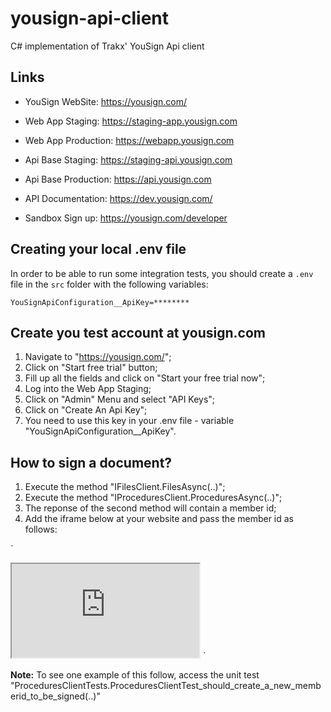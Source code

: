 # yousign-api-client
C# implementation of Trakx' YouSign Api client

## Links

- YouSign WebSite: https://yousign.com/

- Web App Staging: https://staging-app.yousign.com
- Web App Production: https://webapp.yousign.com

- Api Base Staging: https://staging-api.yousign.com
- Api Base Production: https://api.yousign.com

- API Documentation: https://dev.yousign.com/
- Sandbox Sign up: https://yousign.com/developer

## Creating your local .env file
In order to be able to run some integration tests, you should create a `.env` file in the `src` folder with the following variables:
```secretsEnvVariables
YouSignApiConfiguration__ApiKey=********
```

## Create you test account at yousign.com

1) Navigate to "https://yousign.com/";
2) Click on "Start free trial" button;
3) Fill up all the fields and click on "Start your free trial now";
4) Log into the Web App Staging;
5) Click on "Admin" Menu and select "API Keys";
6) Click on "Create An Api Key";
7) You need to use this key in your .env file - variable "YouSignApiConfiguration__ApiKey".

## How to sign a document?

1) Execute the method "IFilesClient.FilesAsync(..)";
2) Execute the method "IProceduresClient.ProceduresAsync(..)";
3) The reponse of the second method will contain a member id;
4) Add the iframe below at your website and pass the member id as follows:

`
<iframe src="https://staging-app.yousign.com/procedure/sign?members=/members/676e24cc-a396-4854-b798-371768f433fa"></iframe>
`

**Note:** To see one example of this follow, access the unit test "ProceduresClientTests.ProceduresClientTest_should_create_a_new_memberid_to_be_signed(..)"
